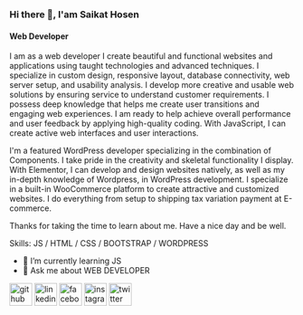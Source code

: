 ### Hi there 👋, I'am Saikat Hosen
#### Web Developer

I am as a web developer I create beautiful and functional websites and applications using taught technologies and advanced techniques. I specialize in custom design, responsive layout, database connectivity, web server setup, and usability analysis. I develop more creative and usable web solutions by ensuring service to understand customer requirements. I possess deep knowledge that helps me create user transitions and engaging web experiences. I am ready to help achieve overall performance and user feedback by applying high-quality coding. With JavaScript, I can create active web interfaces and user interactions.

I'm a featured WordPress developer specializing in the combination of Components. I take pride in the creativity and skeletal functionality I display. With Elementor, I can develop and design websites natively, as well as my in-depth knowledge of Wordpress, in WordPress development. I specialize in a built-in WooCommerce platform to create attractive and customized websites. I do everything from setup to shipping tax variation payment at E-commerce.

Thanks for taking the time to learn about me.
Have a nice day and be well.

Skills:  JS / HTML / CSS / BOOTSTRAP / WORDPRESS

- 🌱 I’m currently learning JS 
- 💬 Ask me about WEB DEVELOPER 


[<img src='https://cdn.jsdelivr.net/npm/simple-icons@3.0.1/icons/github.svg' alt='github' height='40'>](https://github.com/https://github.com/saikathosen07)  [<img src='https://cdn.jsdelivr.net/npm/simple-icons@3.0.1/icons/linkedin.svg' alt='linkedin' height='40'>](https://www.linkedin.com/in/https://www.linkedin.com/in/md-saikat-hosen-924662284//)  [<img src='https://cdn.jsdelivr.net/npm/simple-icons@3.0.1/icons/facebook.svg' alt='facebook' height='40'>](https://www.facebook.com/https://www.facebook.com/as.tra.988926)  [<img src='https://cdn.jsdelivr.net/npm/simple-icons@3.0.1/icons/instagram.svg' alt='instagram' height='40'>](https://www.instagram.com/https://www.instagram.com/saikathosen.9//)  [<img src='https://cdn.jsdelivr.net/npm/simple-icons@3.0.1/icons/twitter.svg' alt='twitter' height='40'>](https://twitter.com/https://twitter.com/saikathosen9)  
